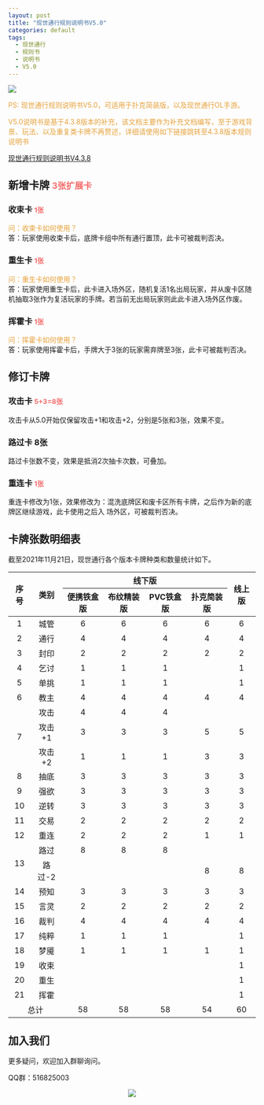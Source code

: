 ```yaml
---
layout: post
title: "现世通行规则说明书V5.0"
categories: default
tags: 
  - 现世通行
  - 规则书
  - 说明书
  - V5.0
---
```


<style>
center {text-align: center;}
.color1 {color: #67C23A;}
.color2 {color: #E6A23C;}
.color3 {color: grey;}
.color4 {color: #F56C6C;}
red {color: #E6A23C;display: block;}
green {color: green}
</style>


<img src="http://louislee92.com/img/xstx/card4.png"/>



<red>PS: 现世通行规则说明书V5.0，可适用于扑克简装版，以及现世通行OL手游。</red>

<red>V5.0说明书是基于4.3.8版本的补充，该文档主要作为补充文档编写，至于游戏背景、玩法、以及重复类卡牌不再赘述，详细请使用如下链接跳转至4.3.8版本规则说明书</red>

[现世通行规则说明书V4.3.8](http://louislee92.com/default/2021/05/05/xstx-rules-4.3.8.html)



## 新增卡牌 <small class="color4">3张扩展卡</small>

### 收束卡 <small class="color4">1张</small>

<red>问：收束卡如何使用？</red>
答：玩家使用收束卡后，底牌卡组中所有通行置顶，此卡可被裁判否决。

### 重生卡 <small class="color4">1张</small>

<red>问：重生卡如何使用？</red>
答：玩家使用重生卡后，此卡进入场外区，随机复活1名出局玩家，并从废卡区随机抽取3张作为复活玩家的手牌。若当前无出局玩家则此此卡进入场外区作废。

### 挥霍卡 <small class="color4">1张</small>

<red>问：挥霍卡如何使用？</red>
答：玩家使用挥霍卡后，手牌大于3张的玩家需弃牌至3张，此卡可被裁判否决。



## 修订卡牌

### 攻击卡 <small class="color4">5+3=8张</small>

攻击卡从5.0开始仅保留攻击+1和攻击+2，分别是5张和3张，效果不变。

### 路过卡  8张</small>

路过卡张数不变，效果是抵消2次抽卡次数，可叠加。

### 重连卡 <small class="color4">1张</small>

重连卡修改为1张，效果修改为：混洗底牌区和废卡区所有卡牌，之后作为新的底牌区继续游戏，此卡使用之后入 场外区，可被裁判否决。



## 卡牌张数明细表

截至2021年11月21日，现世通行各个版本卡牌种类和数量统计如下。


<table style="width: 100%;text-align:center;">
<thead>
<tr><th rowspan="2">序号</th><th rowspan="2">类别</th><th  colspan="4">线下版</th><th rowspan="2">线上版</th></tr>

<tr><th>便携铁盒版</th><th>布纹精装版</th><th>PVC铁盒版</th><th>扑克简装版</th></tr>
</thead>
<tbody>
<tr><td>1</td><td>城管</td><td>6</td><td>6</td><td>6</td><td>6</td><td>6</td></tr>
<tr><td>2</td><td>通行</td><td>4</td><td>4</td><td>4</td><td>4</td><td>4</td></tr>
<tr><td>3</td><td>封印</td><td>2</td><td>2</td><td>2</td><td>2</td><td>2</td></tr>
<tr><td>4</td><td>乞讨</td><td>1</td><td>1</td><td>1</td><td></td><td>1</td></tr>
<tr><td>5</td><td>单挑</td><td>1</td><td>1</td><td>1</td><td></td><td>1</td></tr>
<tr><td>6</td><td>教主</td><td>4</td><td>4</td><td>4</td><td>4</td><td>4</td></tr>
<tr><td rowspan="3">7</td><td>攻击</td><td>4</td><td>4</td><td>4</td><td></td><td></td></tr>
<tr><td>攻击+1</td><td>3</td><td>3</td><td>3</td><td>5</td><td>5</td></tr>
<tr><td>攻击+2</td><td>1</td><td>1</td><td>1</td><td>3</td><td>3</td></tr>
<tr><td>8</td><td>抽底</td><td>3</td><td>3</td><td>3</td><td>3</td><td>3</td></tr>
<tr><td>9</td><td>强欲</td><td>3</td><td>3</td><td>3</td><td>3</td><td>3</td></tr>
<tr><td>10</td><td>逆转</td><td>3</td><td>3</td><td>3</td><td>3</td><td>3</td></tr>
<tr><td>11</td><td>交易</td><td>2</td><td>2</td><td>2</td><td>2</td><td>2</td></tr>
<tr><td>12</td><td>重连</td><td>2</td><td>2</td><td>2</td><td>1</td><td>1</td></tr>
<tr><td rowspan="2">13</td><td>路过</td><td>8</td><td>8</td><td>8</td><td></td><td></td></tr>
<tr><td>路过-2</td><td></td><td></td><td></td><td>8</td><td>8</td></tr>
<tr><td>14</td><td>预知</td><td>3</td><td>3</td><td>3</td><td>3</td><td>3</td></tr>
<tr><td>15</td><td>言灵</td><td>2</td><td>2</td><td>2</td><td>2</td><td>2</td></tr>
<tr><td>16</td><td>裁判</td><td>4</td><td>4</td><td>4</td><td>4</td><td>4</td></tr>
<tr><td>17</td><td>纯粹</td><td>1</td><td>1</td><td>1</td><td></td><td>1</td></tr>
<tr><td>18</td><td>梦魇</td><td>1</td><td>1</td><td>1</td><td>1</td><td>1</td></tr>
<tr><td>19</td><td>收束</td><td></td><td></td><td></td><td></td><td>1</td></tr>
<tr><td>20</td><td>重生</td><td></td><td></td><td></td><td></td><td>1</td></tr>
<tr><td>21</td><td>挥霍</td><td></td><td></td><td></td><td></td><td>1</td></tr>
<tr><td colspan="2">总计</td><td>58</td><td>58</td><td>58</td><td>54</td><td>60</td></tr>
</tbody>
</table>






## 加入我们

更多疑问，欢迎加入群聊询问。

QQ群：516825003

<center>
<img src="https://static-yz-cdn.c-t.work/QN_FOG_cowtransfer-file-a3e051e2-d448-4f16-9d91-f4f67b99894b%252F%25E7%258E%25B0%25E4%25B8%2596%25E9%2580%259A%25E8%25A1%258C%25E7%25BE%25A4%25E8%2581%258A%25E4%25BA%258C%25E7%25BB%25B4%25E7%25A0%2581-%25E4%25BB%25BF%25E5%25A4%258F%25E4%25B9%25A1%25E5%2590%2588%25E5%25B9%25B6.png?t-s=eyJ0eXAiOiJKV1QiLCJhbGciOiJIUzI1NiJ9.eyJndWlkK3RpbWVzdGFtcCI6Imlsb3ZlY293dHJhbnNmZXIyMDIxXzE2Mzc0Njk1NDM4MzIifQ.x3Cezj3K2YYReinDykAv6YNh_FROHsR3Cn4z4yvaz6E&t-c=eyJ0eXAiOiJKV1QiLCJhbGciOiJIUzI1NiJ9.eyJndWlkK3RpbWVzdGFtcCI6IjIwMjF8MTF8MjF8MTIifQ.z3N_qVaD8s-gADLGKYDtNK5_wAJJlIDPeoa0_1Bx_NE&user=38be7746-59c9-4f54-992f-49f81d1dce0e&ut=4&rt=1&rk=FolderFile_988bced1-ee1e-41bc-a85f-9913be8dc9c6&owner=38be7746-59c9-4f54-992f-49f81d1dce0e&imageMogr2/thumbnail/1280/format/jpg/blur/1x0/quality/75|imageslim">
</center>







